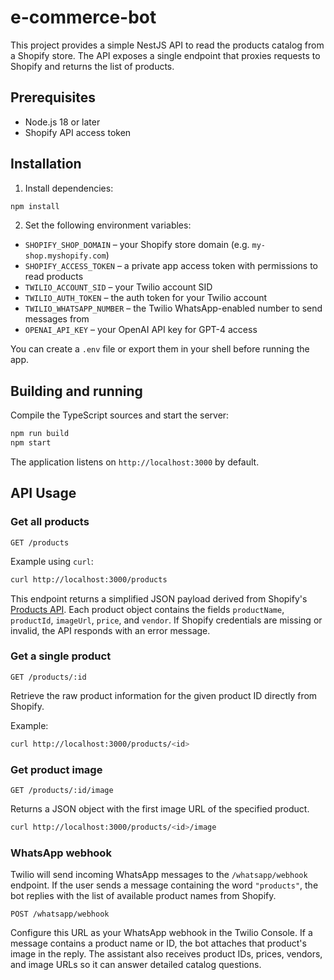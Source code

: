 # e-commerce-bot

This project provides a simple NestJS API to read the products catalog from a Shopify store. The API exposes a single endpoint that proxies requests to Shopify and returns the list of products.

## Prerequisites

- Node.js 18 or later
- Shopify API access token

## Installation

1. Install dependencies:

```bash
npm install
```

2. Set the following environment variables:

- `SHOPIFY_SHOP_DOMAIN` – your Shopify store domain (e.g. `my-shop.myshopify.com`)
- `SHOPIFY_ACCESS_TOKEN` – a private app access token with permissions to read products
- `TWILIO_ACCOUNT_SID` – your Twilio account SID
- `TWILIO_AUTH_TOKEN` – the auth token for your Twilio account
- `TWILIO_WHATSAPP_NUMBER` – the Twilio WhatsApp-enabled number to send messages from
- `OPENAI_API_KEY` – your OpenAI API key for GPT-4 access


You can create a `.env` file or export them in your shell before running the app.

## Building and running

Compile the TypeScript sources and start the server:

```bash
npm run build
npm start
```

The application listens on `http://localhost:3000` by default.


## API Usage

### Get all products

```
GET /products
```

Example using `curl`:

```bash
curl http://localhost:3000/products
```

This endpoint returns a simplified JSON payload derived from Shopify's [Products API](https://shopify.dev/docs/api/admin-rest/2024-04/resources/product). Each product object contains the fields `productName`, `productId`, `imageUrl`, `price`, and `vendor`. If Shopify credentials are missing or invalid, the API responds with an error message.

### Get a single product

```
GET /products/:id
```

Retrieve the raw product information for the given product ID directly from Shopify.

Example:

```bash
curl http://localhost:3000/products/<id>
```

### Get product image

```
GET /products/:id/image
```

Returns a JSON object with the first image URL of the specified product.

```bash
curl http://localhost:3000/products/<id>/image
```

### WhatsApp webhook

Twilio will send incoming WhatsApp messages to the `/whatsapp/webhook` endpoint. If the user sends a message containing the word `"products"`, the bot replies with the list of available product names from Shopify.

```
POST /whatsapp/webhook
```

Configure this URL as your WhatsApp webhook in the Twilio Console.
If a message contains a product name or ID, the bot attaches that product's image in the reply. The assistant also receives product IDs, prices, vendors, and image URLs so it can answer detailed catalog questions.
